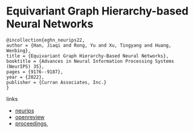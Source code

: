 # Equivariant Graph Hierarchy-based Neural Networks

```
@incollection{eghn_neurips22,
author = {Han, Jiaqi and Rong, Yu and Xu, Tingyang and Huang, Wenbing},
title = {Equivariant Graph Hierarchy-Based Neural Networks},
booktitle = {Advances in Neural Information Processing Systems (NeurIPS) 35},
pages = {9176--9187},
year = {2022},
publisher = {Curran Associates, Inc.}
}
```

links
- [neurips](https://nips.cc/Conferences/2022/Schedule?showEvent=54332)
- [openreview](https://openreview.net/forum?id=ywxtmG1nU_6)
- [proceedings](https://papers.nips.cc//paper_files/paper/2022/hash/3bdeb28a531f7af94b56bcdf8ee88f17-Abstract-Conference.html),
